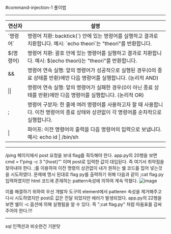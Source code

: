 #command-injection-1 풀이법

---

| 연산자     | 설명                                                                                                                                    |
| ---------- | --------------------------------------------------------------------------------------------------------------------------------------- |
| \`명령어\` | 명령어 치환: backtick(\`) 안에 있는 명령어를 실행하고 결과로 치환합니다. 예시: \`echo theori\`는 "theori"를 반환합니다.                 |
| $(명령어)  | 명령어 치환: 괄호 안에 있는 명령어를 실행하고 결과로 치환합니다. 예시: $(echo theori)는 "theori"를 반환합니다.                          |
| &&         | 명령어 연속 실행: 앞의 명령어가 성공적으로 실행된 경우(0의 종료 상태를 반환)에만 다음 명령어를 실행합니다. (논리적 AND)                 |
| \|\|       | 명령어 연속 실행: 앞의 명령어가 실패한 경우(0이 아닌 종료 상태를 반환)에만 다음 명령어를 실행합니다. (논리적 OR)                        |
| ;          | 명령어 구분자: 한 줄에 여러 명령어를 사용하고자 할 때 사용합니다. 이전 명령어의 종료 상태와 상관없이 각 명령어를 순차적으로 실행합니다. |
| \|         | 파이프: 이전 명령어의 출력을 다음 명령어의 입력으로 보냅니다. 예시: echo id \| /bin/sh                                                  |

---

/ping 페이지에서 post 요청을 보내 flag를 흭득해야 한다.
app.py의 20행을 보면 cmd = f'ping -c 3 "{host}"' 이며 post로 입력한 값이 대입된다.
즉 여기서 취약점을 찾아내야 한다. ;를 이용하여 이전 명령의 상관없이 내가 원하는 쉘 코드를 집어 넣는것을 시도하였다.
문제에 명시 된대로 flag py를 출력하기 위해 다음과 같이 ;cat flag.py 입력하였지만 html 코드에 존재하는 pattern속성에 의하여 계속 막혔다.
![image](https://github.com/ckswls56/DreamHack/assets/39850159/a2ec4a97-a881-48ed-b8e6-9cf7a0c2b196)

이를 해결하기 위하여 우선 개발자 도구의 element에서 patteren 속성을 제거해주고 다시 시도하였지만 post로 값은 전달 되었지만 에러가 발생되었다.
app.py의 22행을 보면 쉘이 -c 옵션에 의해 실행됨을 알 수 있다.
즉 ";cat flag.py" 처럼 따옴표를 감싸주어야 한다.!!!

---

sql 인젝션과 비슷한건 기분탓
